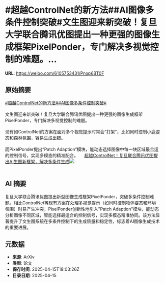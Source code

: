 # #超越ControlNet的新方法##AI图像多条件控制突破#文生图迎来新突破！复旦大学联合腾讯优图提出一种更强的图像生成框架PixelPonder，专门解决多视觉控制的难题。...

**URL**: https://weibo.com/6105753431/Pnop6BT0F

## 原始摘要

<a href="https://m.weibo.cn/search?containerid=231522type%3D1%26t%3D10%26q%3D%23%E8%B6%85%E8%B6%8AControlNet%E7%9A%84%E6%96%B0%E6%96%B9%E6%B3%95%23&amp;extparam=%23%E8%B6%85%E8%B6%8AControlNet%E7%9A%84%E6%96%B0%E6%96%B9%E6%B3%95%23" data-hide=""><span class="surl-text">#超越ControlNet的新方法#</span></a><a href="https://m.weibo.cn/search?containerid=231522type%3D1%26t%3D10%26q%3D%23AI%E5%9B%BE%E5%83%8F%E5%A4%9A%E6%9D%A1%E4%BB%B6%E6%8E%A7%E5%88%B6%E7%AA%81%E7%A0%B4%23&amp;extparam=%23AI%E5%9B%BE%E5%83%8F%E5%A4%9A%E6%9D%A1%E4%BB%B6%E6%8E%A7%E5%88%B6%E7%AA%81%E7%A0%B4%23" data-hide=""><span class="surl-text">#AI图像多条件控制突破#</span></a><br><br>文生图迎来新突破！复旦大学联合腾讯优图提出一种更强的图像生成框架PixelPonder，专门解决多视觉控制的难题。<br><br>现有如ControlNet的方案在面对多个视觉提示时常会“打架”，比如同时控制小鹿姿态和森林氛围，容易生成出错。<br><br>而PixelPonder提出“Patch Adaption”模块，能动态选择图像中每一块区域最合适的控制信号，实现多模态的精准配合。 <a href="https://weibo.com/ttarticle/p/show?id=2309405155753572041034" data-hide=""><span class="url-icon"><img style="width: 1rem;height: 1rem" src="https://h5.sinaimg.cn/upload/2015/09/25/3/timeline_card_small_article_default.png" referrerpolicy="no-referrer"></span><span class="surl-text">超越ControlNet！复旦联合腾讯优图提出AI生图新框架，解决多条件生成</span></a><img style="" src="https://tvax3.sinaimg.cn/large/006Fd7o3gy1i0hkfad4ilj30rs0fmq7a.jpg" referrerpolicy="no-referrer"><br><br>

## AI 摘要

复旦大学联合腾讯优图提出新型图像生成框架PixelPonder，突破多条件控制难题。相比ControlNet等现有方案在处理多视觉提示（如同时控制物体姿态和环境氛围）时易产生冲突，PixelPonder创新性地引入"Patch Adaption"模块，能动态分析图像不同区域，智能选择最适合的控制信号，实现多模态精准协同。该方法显著提升了文生图系统在多条件控制下的生成质量和稳定性，标志着AI图像生成技术的重要进展。

## 元数据

- **来源**: ArXiv
- **类型**: 论文
- **保存时间**: 2025-04-15T18:03:26Z
- **目录日期**: 2025-04-15
